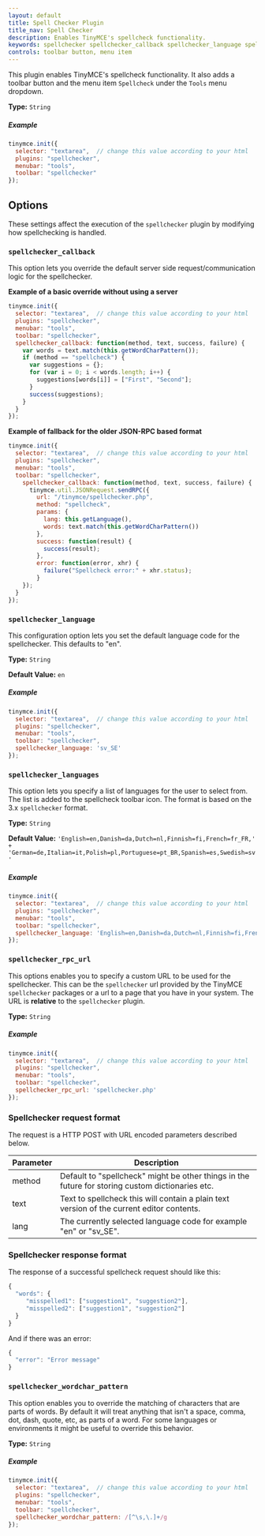 ```yaml
---
layout: default
title: Spell Checker Plugin
title_nav: Spell Checker
description: Enables TinyMCE's spellcheck functionality.
keywords: spellchecker spellchecker_callback spellchecker_language spellchecker_languages spellchecker_rpc_url spellchecker_wordchar_pattern
controls: toolbar button, menu item
---
```


This plugin enables TinyMCE's spellcheck functionality. It also adds a toolbar button and the menu item `Spellcheck` under the `Tools` menu dropdown.

**Type:** `String`

##### Example

```js
tinymce.init({
  selector: "textarea",  // change this value according to your html
  plugins: "spellchecker",
  menubar: "tools",
  toolbar: "spellchecker"
});
```

## Options

These settings affect the execution of the `spellchecker` plugin by modifying how spellchecking is handled.

### `spellchecker_callback`

This option lets you override the default server side request/communication logic for the spellchecker.

**Example of a basic override without using a server**

```js
tinymce.init({
  selector: "textarea",  // change this value according to your html
  plugins: "spellchecker",
  menubar: "tools",
  toolbar: "spellchecker",
  spellchecker_callback: function(method, text, success, failure) {
    var words = text.match(this.getWordCharPattern());
    if (method == "spellcheck") {
      var suggestions = {};
      for (var i = 0; i < words.length; i++) {
        suggestions[words[i]] = ["First", "Second"];
      }
      success(suggestions);
    }
  }
});
```

**Example of fallback for the older JSON-RPC based format**

```js
tinymce.init({
  selector: "textarea",  // change this value according to your html
  plugins: "spellchecker",
  menubar: "tools",
  toolbar: "spellchecker",
    spellchecker_callback: function(method, text, success, failure) {
      tinymce.util.JSONRequest.sendRPC({
        url: "/tinymce/spellchecker.php",
        method: "spellcheck",
        params: {
          lang: this.getLanguage(),
          words: text.match(this.getWordCharPattern())
        },
        success: function(result) {
          success(result);
        },
        error: function(error, xhr) {
          failure("Spellcheck error:" + xhr.status);
        }
    });
  }
});
```

### `spellchecker_language`

This configuration option lets you set the default language code for the spellchecker. This defaults to "en".

**Type:** `String`

**Default Value:**  `en`

##### Example

```js
tinymce.init({
  selector: "textarea",  // change this value according to your html
  plugins: "spellchecker",
  menubar: "tools",
  toolbar: "spellchecker",
  spellchecker_language: 'sv_SE'
});
```

### `spellchecker_languages`

This option lets you specify a list of languages for the user to select from. The list is added to the spellcheck toolbar icon. The format is based on the 3.x `spellchecker` format.

**Type:** `String`

**Default Value:** `'English=en,Danish=da,Dutch=nl,Finnish=fi,French=fr_FR,' +
    'German=de,Italian=it,Polish=pl,Portuguese=pt_BR,Spanish=es,Swedish=sv'`

##### Example

```js
tinymce.init({
  selector: "textarea",  // change this value according to your html
  plugins: "spellchecker",
  menubar: "tools",
  toolbar: "spellchecker",
  spellchecker_language: 'English=en,Danish=da,Dutch=nl,Finnish=fi,French=fr_FR,' + 'German=de,Italian=it,Polish=pl,Portuguese=pt_BR,Spanish=es,Swedish=sv'
});
```

### `spellchecker_rpc_url`

This options enables you to specify a custom URL to be used for the spellchecker. This can be the `spellchecker` url provided by the TinyMCE `spellchecker` packages or a url to a page that you have in your system. The URL is **relative** to the `spellchecker` plugin.

**Type:** `String`

##### Example

```js
tinymce.init({
  selector: "textarea",  // change this value according to your html
  plugins: "spellchecker",
  menubar: "tools",
  toolbar: "spellchecker",
  spellchecker_rpc_url: 'spellchecker.php'
});
```

### Spellchecker request format

The request is a HTTP POST with URL encoded parameters described below.

| Parameter | Description |
|-----------|-------------|
| method    | Default to "spellcheck" might be other things in the future for storing custom dictionaries etc. |
| text      | Text to spellcheck this will contain a plain text version of the current editor contents. |
| lang      | The currently selected language code for example "en" or "sv_SE". |

### Spellchecker response format

The response of a successful spellcheck request should like this:

```js
{
  "words": {
     "misspelled1": ["suggestion1", "suggestion2"],
     "misspelled2": ["suggestion1", "suggestion2"]
  }
}
```

And if there was an error:

```js
{
  "error": "Error message"
}
```

### `spellchecker_wordchar_pattern`

This option enables you to override the matching of characters that are parts of words. By default it will treat anything that isn't a space, comma, dot, dash, quote, etc, as parts of a word. For some languages or environments it might be useful to override this behavior.

**Type:** `String`

##### Example

```js
tinymce.init({
  selector: "textarea",  // change this value according to your html
  plugins: "spellchecker",
  menubar: "tools",
  toolbar: "spellchecker",
  spellchecker_wordchar_pattern: /[^\s,\.]+/g
});
```
